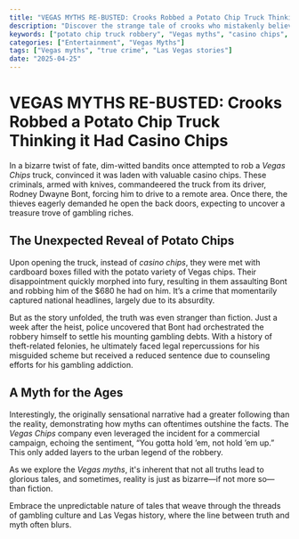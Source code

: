 ```yaml
---
title: "VEGAS MYTHS RE-BUSTED: Crooks Robbed a Potato Chip Truck Thinking it Had Casino Chips"
description: "Discover the strange tale of crooks who mistakenly believed they had stolen a truck full of casino chips, only to find it was filled with potato chips instead."
keywords: ["potato chip truck robbery", "Vegas myths", "casino chips", "Las Vegas"]
categories: ["Entertainment", "Vegas Myths"]
tags: ["Vegas myths", "true crime", "Las Vegas stories"]
date: "2025-04-25"
---
```


# VEGAS MYTHS RE-BUSTED: Crooks Robbed a Potato Chip Truck Thinking it Had Casino Chips

In a bizarre twist of fate, dim-witted bandits once attempted to rob a *Vegas Chips* truck, convinced it was laden with valuable casino chips. These criminals, armed with knives, commandeered the truck from its driver, Rodney Dwayne Bont, forcing him to drive to a remote area. Once there, the thieves eagerly demanded he open the back doors, expecting to uncover a treasure trove of gambling riches.

## The Unexpected Reveal of Potato Chips

Upon opening the truck, instead of *casino chips*, they were met with cardboard boxes filled with the potato variety of Vegas chips. Their disappointment quickly morphed into fury, resulting in them assaulting Bont and robbing him of the $680 he had on him. It’s a crime that momentarily captured national headlines, largely due to its absurdity.

But as the story unfolded, the truth was even stranger than fiction. Just a week after the heist, police uncovered that Bont had orchestrated the robbery himself to settle his mounting gambling debts. With a history of theft-related felonies, he ultimately faced legal repercussions for his misguided scheme but received a reduced sentence due to counseling efforts for his gambling addiction.

## A Myth for the Ages

Interestingly, the originally sensational narrative had a greater following than the reality, demonstrating how myths can oftentimes outshine the facts. The *Vegas Chips* company even leveraged the incident for a commercial campaign, echoing the sentiment, “You gotta hold ’em, not hold ’em up.” This only added layers to the urban legend of the robbery.

As we explore the *Vegas myths*, it's inherent that not all truths lead to glorious tales, and sometimes, reality is just as bizarre—if not more so—than fiction.

Embrace the unpredictable nature of tales that weave through the threads of gambling culture and Las Vegas history, where the line between truth and myth often blurs.